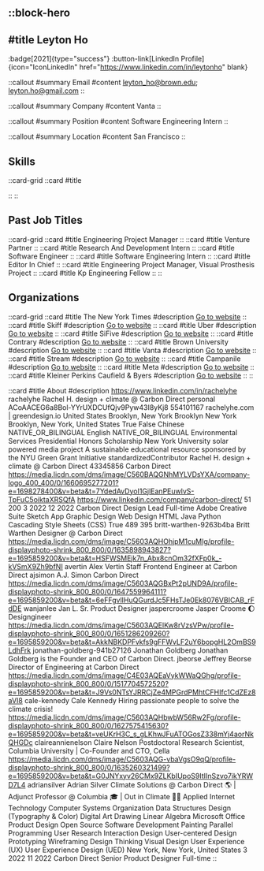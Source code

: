 ::block-hero
---
#title
Leyton Ho
---

:badge[2021]{type="success"}
:button-link[LinkedIn Profile]{icon="IconLinkedIn" href="https://www.linkedin.com/in/leytonho" blank}

::callout
#summary
Email
#content
leyton_ho@brown.edu; leyton.ho@gmail.com
::

::callout
#summary
Company
#content
Vanta
::

::callout
#summary
Position
#content
Software Engineering Intern
::

::callout
#summary
Location
#content
San Francisco
::

## Skills
::card-grid
::card
#title

::
::

## Past Job Titles
::card-grid
::card
#title
Engineering Project Manager
::
::card
#title
Venture Partner
::
::card
#title
Research And Development Intern
::
::card
#title
Software Engineer
::
::card
#title
Software Engineering Intern
::
::card
#title
Editor In Chief
::
::card
#title
Engineering Project Manager, Visual Prosthesis Project
::
::card
#title
Kp Engineering Fellow
::
::

## Organizations
::card-grid
::card
#title
The New York Times
#description
[Go to website](nytimes.com)
::
::card
#title
Skiff
#description
[Go to website](skiff.com)
::
::card
#title
Uber
#description
[Go to website](uber.com)
::
::card
#title
SiFive
#description
[Go to website](sifive.com)
::
::card
#title
Contrary
#description
[Go to website](contrarycap.com)
::
::card
#title
Brown University
#description
[Go to website](brown.edu)
::
::card
#title
Vanta
#description
[Go to website](vanta.com)
::
::card
#title
Stream
#description
[Go to website](stream.club)
::
::card
#title
Campanile
#description
[Go to website](campanile-bonn.de)
::
::card
#title
Meta
#description
[Go to website](meta.com)
::
::card
#title
Kleiner Perkins Caufield & Byers
#description
[Go to website](kpcb.com)
::
::

::card
#title
About
#description
https://www.linkedin.com/in/rachelyhe rachelyhe Rachel H. design + climate @ Carbon Direct personal ACoAACEG6a8Bol-YYrUXDCUfQjv9Pyw43I8yKj8 554101167 rachelyhe.com | greendesign.io United States Brooklyn, New York Brooklyn New York Brooklyn, New York, United States True False Chinese NATIVE_OR_BILINGUAL English NATIVE_OR_BILINGUAL Environmental Services Presidential Honors Scholarship New York University solar powered media project A sustainable educational resource sponsored by the NYU Green Grant Initiative standardizedContributor Rachel H. design + climate @ Carbon Direct 43345856 Carbon Direct https://media.licdn.com/dms/image/C560BAQGNhMYLVDsYXA/company-logo_400_400/0/1660695277201?e=1698278400&v=beta&t=7YdedAvDyoI1GjlEanPEuwlvS-TpFuC5oiktaXRSQfA https://www.linkedin.com/company/carbon-direct/ 51 200 3 2022 12 2022 Carbon Direct Design Lead Full-time Adobe Creative Suite Sketch App Graphic Design Web Design HTML Java Python Cascading Style Sheets (CSS) True 489 395 britt-warthen-9263b4ba Britt Warthen Designer @ Carbon Direct https://media.licdn.com/dms/image/C5603AQHOhjpM1cuMIg/profile-displayphoto-shrink_800_800/0/1635898943827?e=1695859200&v=beta&t=HSFWSMEjk7n_Abx8cnOm32fXFp0k_-kVSmX9Zh9bfNI avertin Alex Vertin Staff Frontend Engineer at Carbon Direct ajsimon A.J. Simon Carbon Direct https://media.licdn.com/dms/image/C5603AQGBxPt2pUND9A/profile-displayphoto-shrink_800_800/0/1647559964111?e=1695859200&v=beta&t=6eFFgvlIHuQGurdJc5FHsTJe0Ek8076VBICAB_rFdDE wanjanlee Jan L. Sr. Product Designer jaspercroome Jasper Croome 🌔 Designgineer https://media.licdn.com/dms/image/C5603AQElKw8rVzsVPw/profile-displayphoto-shrink_800_800/0/1651286209260?e=1695859200&v=beta&t=AkkNBKDPFvkfs9gFFWvLF2uY6bopgHL2OmBS9LdhFrk jonathan-goldberg-941b27126 Jonathan Goldberg Jonathan Goldberg is the Founder and CEO of Carbon Direct. jbeorse Jeffrey Beorse Director of Engineering at Carbon Direct https://media.licdn.com/dms/image/C4E03AQEaVykWWaQGhg/profile-displayphoto-shrink_800_800/0/1517704572520?e=1695859200&v=beta&t=J9Vs0NTsYJRRCjZe4MPGrdPMhtCFHIfc1CdZEz8aVI8 cale-kennedy Cale Kennedy Hiring passionate people to solve the climate crisis! https://media.licdn.com/dms/image/C5603AQHbwbW56Rw2Fg/profile-displayphoto-shrink_800_800/0/1627575415630?e=1695859200&v=beta&t=veUKrH3C_s_gLKhwJFuATOGosZ338mYj4aorNkQHGDc claireannienelson Claire Nelson Postdoctoral Research Scientist, Columbia University | Co-Founder and CTO, Cella https://media.licdn.com/dms/image/C5603AQG-vbaVgsO9qQ/profile-displayphoto-shrink_800_800/0/1635260321499?e=1695859200&v=beta&t=G0JNYxyv26CMx9ZLKbIUpoS9ItIInSzvo7ikYRWD7L4 adriansilver Adrian Silver Climate Solutions @ Carbon Direct 🌎 | Adjunct Professor @ Columbia 🎓 | Out in Climate 🏳️‍🌈 Applied Internet Technology Computer Systems Organization Data Structures Design (Typography & Color) Digital Art Drawing Linear Algebra Microsoft Office Product Design Open Source Software Development Painting Parallel Programming User Research Interaction Design User-centered Design Prototyping Wireframing Design Thinking Visual Design User Experience (UX) User Experience Design (UED) New York, New York, United States 3 2022 11 2022 Carbon Direct Senior Product Designer Full-time
::
